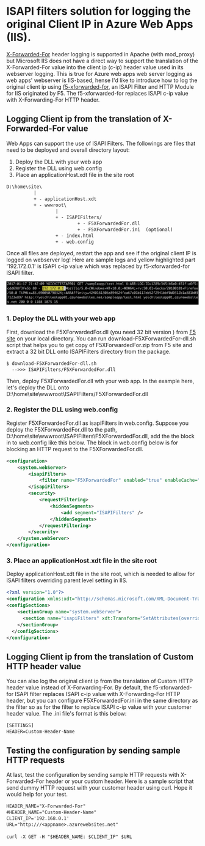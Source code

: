 # ISAPI filters solution for logging the original Client IP in Azure Web Apps (IIS).

[X-Forwarded-For](https://en.wikipedia.org/wiki/X-Forwarded-For) header logging is supported in Apache (with mod_proxy) but Microsoft IIS does not have a direct way to support the translation of the X-Forwarded-For value into the client ip (c-ip) header value used in its webserver logging. This is true for Azure web apps web server logging as web apps' webserver is IIS-based, hense I'd like to introduce how to log the original client ip using [f5-xforwarded-for](https://devcentral.f5.com/articles/x-forwarded-for-log-filter-for-windows-servers), an ISAPI Filter and HTTP Module for IIS originated by F5. The f5-xforwarded-for replaces ISAPI c-ip value with X-Forwarding-For HTTP header.

##  Logging Client ip from the translation of X-Forwarded-For value

Web Apps can support the use of ISAPI Filters. The followings are files that need to be deployed and overall directory layout:

1. Deploy the DLL with your web app
2. Register the DLL using web.config
3. Place an applicationHost.xdt file in the site root 

```
D:\home\site\
          |
          + - applicationHost.xdt
          + - wwwroot\
                  |
                  + - ISAPIFilters/
                          + - F5XForwardedFor.dll
                          + - F5XForwardedFor.ini  (optional)
                  + - index.html
                  + - web.config
```

Once all files are deployed, restart the app and see if the original client IP is logged on webserver log! Here are sample logs and yellow highlighted part '192.172.0.1' is ISAPI c-ip value which was replaced by f5-xforwarded-for ISAPI filter.

![sample-webapp-log](https://github.com/yokawasa/azure-webapps-logging-original-clientip/raw/master/img/sample-webapps-log.png)

### 1. Deploy the DLL with your web app

First, download the F5XForwardedFor.dll (you need 32 bit version ) from [F5 site](http://devcentral.f5.com/downloads/codeshare/F5XForwardedFor.zip) on your local directory. You can run download-F5XForwardedFor-dll.sh script that helps you to get copy of F5XForwardedFor.zip from F5 site and extract a 32 bit DLL onto ISAPIFilters directory from the package.

```
$ download-F5XForwardedFor-dll.sh
  -->>> ISAPIFilters/F5XForwardedFor.dll
```

Then, deploy F5XForwardedFor.dll wth your web app. In the example here, let's deploy the DLL onto D:\home\site\wwwroot\ISAPIFilters/F5XForwardedFor.dll

### 2. Register the DLL using web.config

Register F5XForwardedFor.dll as isapiFilters in web.config. Suppose you deploy the F5XForwardedFor.dll to the path, D:\home\site\wwwroot\ISAPIFilters\F5XForwardedFor.dll, add the the <isapiFilters> block in to web.config like this below. The <hiddenSegments> block in web.config below is for blocking an HTTP request to the F5XForwardedFor.dll.

```xml
<configuration>
    <system.webServer>
        <isapiFilters>
            <filter name="F5XForwardedFor" enabled="true" enableCache="false" path="D:\home\site\wwwroot\ISAPIFilters\F5XForwardedFor.dll"/>
        </isapiFilters>
        <security>
            <requestFiltering>
                <hiddenSegments>
                    <add segment="ISAPIFilters" />
                </hiddenSegments>
            </requestFiltering>
        </security>
    </system.webServer>
</configuration>
```

### 3. Place an applicationHost.xdt file in the site root

Deploy applicationHost.xdt file in the site root, which is needed to allow for ISAPI filters overriding parent level setting in IIS.

```xml
<?xml version="1.0"?>
<configuration xmlns:xdt="http://schemas.microsoft.com/XML-Document-Transform">
<configSections>
    <sectionGroup name="system.webServer">
      <section name="isapiFilters" xdt:Transform="SetAttributes(overrideModeDefault)" overrideModeDefault="Allow" />
    </sectionGroup>
  </configSections>
</configuration>
```

## Logging Client ip from the translation of Custom HTTP header value

You can also log the original client ip from the translation of Custom HTTP header value instead of X-Forwarding-For. By default, the f5-xforwarded-for ISAPI filter replaces ISAPI c-ip value with X-Forwarding-For HTTP header, but you can configure F5XForwardedFor.ini in the same directory as the filter so as for the filter to replace ISAPI c-ip value with your customer header value. The .ini file's format is this below:

```
[SETTINGS]
HEADER=Custom-Header-Name
```

## Testing the configuration by sending sample HTTP requests

At last, test the configuration by sending sample HTTP requests with X-Forwarded-For header or your custom header. Here is a sample script that send dummy HTTP request with your customer header using curl. Hope it would help for your test.

```shell
HEADER_NAME="X-Forwarded-For"
#HEADER_NAME="Custom-Header-Name"
CLIENT_IP='192.168.0.1'
URL="http:///<appname>.azurewebsites.net"

curl -X GET -H "$HEADER_NAME: $CLIENT_IP" $URL
```
